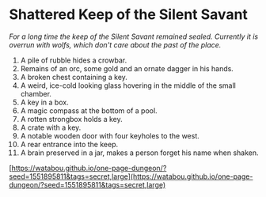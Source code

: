 # Shattered Keep of the Silent Savant

_For a long time the keep of the Silent Savant remained sealed. Currently it is overrun with wolfs, which don't care about the past of the place._

1. A pile of rubble hides a crowbar.
2. Remains of an orc, some gold and an ornate dagger in his hands.
3. A broken chest containing a key.
4. A weird, ice-cold looking glass hovering in the middle of the small chamber.
5. A key in a box.
6. A magic compass at the bottom of a pool.
7. A rotten strongbox holds a key.
8. A crate with a key.
9. A notable wooden door with four keyholes to the west.
10. A rear entrance into the keep.
11. A brain preserved in a jar, makes a person forget his name when shaken.

[https://watabou.github.io/one-page-dungeon/?seed=1551895811&tags=secret,large](https://watabou.github.io/one-page-dungeon/?seed=1551895811&tags=secret,large)
